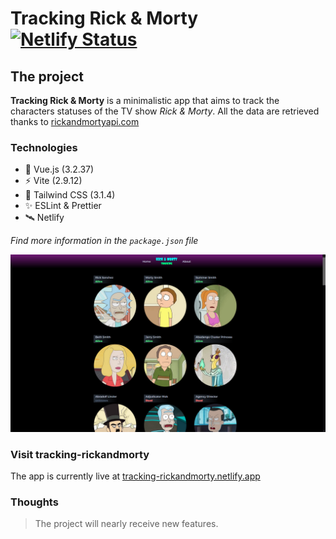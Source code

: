 # Tracking Rick & Morty [![Netlify Status](https://api.netlify.com/api/v1/badges/dda1fadf-ba09-4d87-ab27-1935b5143cc9/deploy-status)](https://app.netlify.com/sites/tracking-rickandmorty/deploys)

## The project

**Tracking Rick & Morty** is a minimalistic app 
that aims to track the characters statuses of the TV show *Rick & Morty*.
All the data are retrieved thanks to [rickandmortyapi.com](https://rickandmortyapi.com/)

### Technologies

* 🔭 Vue.js (3.2.37)
* ⚡ Vite (2.9.12)
* 🌈 Tailwind CSS (3.1.4)
* ✨ ESLint & Prettier
* 🛰️ Netlify

*Find more information in the `package.json` file*

![tracking-rickandmorty preview](/src/assets/screenshots/tracking-rickandmorty_preview.png "tracking-rickandmorty preview")

### Visit tracking-rickandmorty

The app is currently live at [tracking-rickandmorty.netlify.app](https://tracking-rickandmorty.netlify.app/)

### Thoughts

> The project will nearly receive new features.